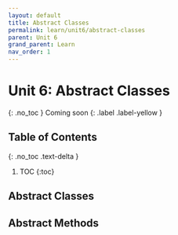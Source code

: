 ```yaml
---
layout: default
title: Abstract Classes
permalink: learn/unit6/abstract-classes
parent: Unit 6
grand_parent: Learn
nav_order: 1
---
```


# Unit 6: Abstract Classes

{: .no_toc }
Coming soon
{: .label .label-yellow }

## Table of Contents

{: .no_toc .text-delta }

1. TOC
   {:toc}

## Abstract Classes

## Abstract Methods
